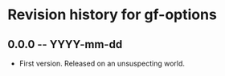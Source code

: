 # Revision history for gf-options

## 0.0.0  -- YYYY-mm-dd

* First version. Released on an unsuspecting world.
